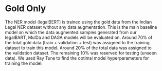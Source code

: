 # Gold Only

The NER model (legalBERT) is trained using the gold data from the Indian Legal NER dataset without any data augmentation. This is the main baseline model on which the data augmented samples generated from our legalBART, MulDa and DAGA models will be evaluated on. Around 70\% of the total gold data (train + validation + test) was assigned to the training dataset to train this model. Around 20\% of the total data was assigned to the validation dataset. The remaining 10\% was reserved for testing (unseen data). We used Ray Tune to find the optimal model hyperparameters for training the model. 
